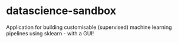 # datascience-sandbox
Application for building customisable (supervised) machine learning pipelines using sklearn - with a GUI!
